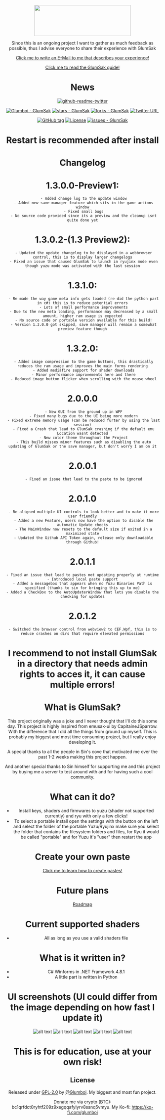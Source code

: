 <div align="center">
  
<img src="https://i.imgur.com/c7783EU.png" width="312" height="100" />

Since this is an ongoing project I want to gather as much feedback as possible, thus I advise everyone to share their experience with GlumSak

[Click me to write an E-Mail to me that describes your experience!](mailto:glumboi.contact@gmail.com)
  
[Click me to read the GlumSak guide!](https://docs.google.com/document/d/1NTG5DGCiKXF14YSqPk9PfOzY69keQOmrOqjAMg0o_YY)

# News

[![github-readme-twitter](https://github-readme-twitter.gazf.vercel.app/api?id=GlumSak)](https://github.com/gazf/github-readme-twitter)
  
[![Glumboi - GlumSak](https://img.shields.io/static/v1?label=Glumboi&message=GlumSak&color=blue&logo=github)](https://github.com/Glumboi/GlumSak "Go to GitHub repo")
[![stars - GlumSak](https://img.shields.io/github/stars/Glumboi/GlumSak?style=social)](https://github.com/Glumboi/GlumSak)
[![forks - GlumSak](https://img.shields.io/github/forks/Glumboi/GlumSak?style=social)](https://github.com/Glumboi/GlumSak)
[![Twitter URL](https://img.shields.io/twitter/url/https/twitter.com/GlumSak.svg?style=social&label=Follow%20%40GlumSak)](https://twitter.com/GlumSak)


[![GitHub tag](https://img.shields.io/github/tag/Glumboi/GlumSak?include_prereleases=&sort=semver&color=blue)](https://github.com/Glumboi/GlumSak/releases/)
[![License](https://img.shields.io/badge/License-GPL20-blue)](#license)
[![issues - GlumSak](https://img.shields.io/github/issues/Glumboi/GlumSak)](https://github.com/Glumboi/GlumSak/issues)


<div align="center">

# Restart is recommended after install
  
# Changelog
   # 1.3.0.0-Preview1:
     - Added change log to the update window
     - Added new save manager feature which sits in the game actions window
     - Fixed small bugs
     - No source code provided since its a preview and the cleanup isnt quite done yet
   # 1.3.0.2-(1.3 Preview2):
     - Updated the update changelog to be displayed in a webbrowser control, this is to display larger changelogs
     - Fixed an issue that caused GlumSak to launch in ryujinx mode even though yuzu mode was activated with the last session
   #  1.3.1.0:
     - Re made the way game meta info gets loaded (re did the python part in c#) this is to reduce potential errors
     - Lots of small performance improvements
     - Due to the new meta loading, performance may decreased by a small amount, higher ram usage is expected
     - No source code or portable version available for this build!
     - Version 1.3.0.0 got skipped, save manager will remain a somewhat preview feature though
   #  1.3.2.0:
     - Added image compression to the game buttons, this drastically reduces the ram usage and improves the main forms rendering
     - Added mediafire support for shader downloads
     - Minor performance improvements here and there
     - Reduced image button flicker when scrolling with the mouse wheel
   #  2.0.0.0
     - New GUI from the ground up in WPF
     - Fixed many bugs due to the UI being more modern
     - Fixed extreme memory usage (can be reduced furter by using the last session)
     - Fixed a Crash that lead to GlumSak crashing if the default emu Location wasnt detected
     - New color theme throughout the Project
     - This build misses minor features such as disabling the auto updating of GlumSak or the save manager, but don't worry I am on it
   #  2.0.0.1
     - Fixed an issue that lead to the paste to be ignored
   #  2.0.1.0
     - Re aligned multiple UI controls to look better and to make it more user friendly
     - Added a new Feature, users now have the option to disable the automatic Update checks
     - The MainWindow now resets to the default size if exited in a maximized state
     - Updated the Github API Token again, release only downloadable through Github!
   #  2.0.1.1
    - Fixed an issue that lead to pastes not updating properly at runtime
    - Introduced local paste support
    - Added a messagebox that appears when no Yuzu Binaries Path is specified (thanks to sin for bringing this up to me)
    - Added a CheckBox to the AutoUpdaterWindow that lets you disable the checking for updates
   #  2.0.1.2
    - Switched the browser control from webview2 to CEF.Wpf, this is to reduce crashes on dirs that require elevated permissions
          
# I recommend to not install GlumSak in a directory that needs admin rights to acces it, it can cause multiple errors!
    
# What is GlumSak?
This project originally was a joke and I never thought that I'll do this some day.
This project is highly inspired from emusak-ui  by CapitaineJSparrow. With the difference 
that I did all the things from ground up myself. This is probably my biggest and most 
time consuming project, but I really enjoy developing it. 

A special thanks to all the people in Sin's cove that motivated me over the past 1-2 weeks 
making this project happen.

And another special thanks to Sin himself for supporting me and this project
by buying me a server to test around with and for having such a cool community.
  
# What can it do?
  - Install keys, shaders and firmwares to yuzu (shader not supported currently) and ryu with only a few clicks!
  - To select a portable install open the settings with the button on the left and select the folder of the portable Yuzu/Ryujinx make sure you select the folder that contains the filesystem folders and files, for Ryu it would be called "portable" and for Yuzu it's "user" then restart the app 
  
# Create your own paste
  [Click me to learn how to create pastes!](https://github.com/Glumboi/GlumSak-PasteCreator#how-to-use)
  
# Future plans
  [Roadmap](https://trello.com/b/NgcOhYhr/glumsak-road-map)
  
# Current supported shaders
  - All as long as you use a valid shaders file
  
# What is it written in?
  - C# Winforms in .NET Framework 4.8.1
  - A little part is written in Python
  
# UI screenshots (UI could differ from the image depending on how fast I update it)
  ![alt text](https://i.imgur.com/tpNUGRm.png)
  ![alt text](https://i.imgur.com/fTNmr26.png)
  ![alt text](https://i.imgur.com/YcxcKtr.png)
  ![alt text](https://i.imgur.com/tSLNqb4.png)
  ![alt text](https://i.imgur.com/jIjiXUH.png)
  
# This is for education, use at your own risk!
  
## License

Released under [GPL-2.0](/LICENSE) by [@Glumboi](https://github.com/Glumboi).
My biggest and most fun project. 
  
Donate me via crypto (BTC): bc1qrfdct0ryhtf209z9xegqqafylyrv8ssnq5vmyu. 
My Ko-fi: https://ko-fi.com/glumboi
